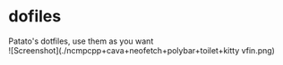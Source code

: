 # dofiles
Patato's dotfiles, use them as you want\
![Screenshot](./ncmpcpp+cava+neofetch+polybar+toilet+kitty vfin.png)
